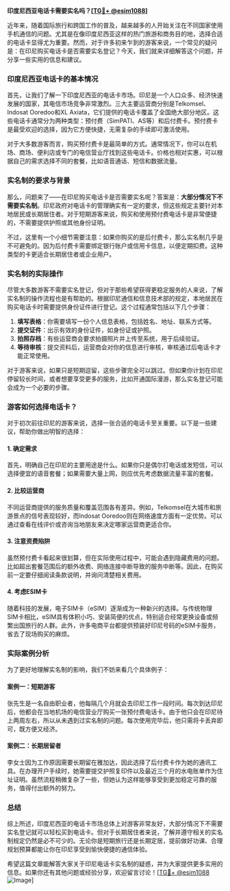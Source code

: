 **印度尼西亚电话卡需要实名吗？[[TG💪+ @esim1088](https://t.me/s/esim1088)]**

近年来，随着国际旅行和跨国工作的普及，越来越多的人开始关注在不同国家使用手机通信的问题。尤其是在像印度尼西亚这样的热门旅游和商务目的地，选择合适的电话卡显得尤为重要。然而，对于许多初来乍到的游客来说，一个常见的疑问是：在印尼购买电话卡是否需要实名登记？今天，我们就来详细解答这个问题，并分享一些实用的信息和建议。

### 印度尼西亚电话卡的基本情况

首先，让我们了解一下印度尼西亚的电话卡市场。印尼是一个人口众多、经济快速发展的国家，其电信市场竞争非常激烈。三大主要运营商分别是Telkomsel、Indosat Ooredoo和XL Axiata，它们提供的电话卡覆盖了全国绝大部分地区。这些电话卡通常分为两种类型：预付费（SimPATI、AS等）和后付费卡。预付费卡是最受欢迎的选择，因为它方便快捷，无需复杂的手续即可激活使用。

对于大多数游客而言，购买预付费卡是最简单的方式。通常情况下，你可以在机场、商场、便利店或专门的电信营业厅找到这些电话卡。价格也相对实惠，可以根据自己的需求选择不同的套餐，比如语音通话、短信和数据流量。

### 实名制的要求与背景

那么，问题来了——在印尼购买电话卡是否需要实名呢？答案是：**大部分情况下不需要实名制**。印尼政府对电话卡的管理确实有一定的要求，但这些规定主要针对本地居民或长期居住者。对于短期游客来说，购买和使用预付费电话卡是非常便捷的，不需要提供护照或其他身份证明。

不过，这里有一个小细节需要注意：如果你购买的是后付费卡，那么实名制几乎是不可避免的。因为后付费卡需要绑定银行账户或信用卡信息，以便定期扣费。这种类型的卡更适合长期居住者或企业用户。

### 实名制的实际操作

尽管大多数游客不需要实名登记，但对于那些希望获得更稳定服务的人来说，了解实名制的操作流程也是有帮助的。根据印尼通信和信息技术部的规定，本地居民在购买电话卡时需要提供身份证件进行登记。这个过程通常包括以下几个步骤：

1. **填写表格**：你需要填写一份个人信息表格，包括姓名、地址、联系方式等。
2. **提交证件**：出示有效的身份证件，如身份证或护照。
3. **拍照存档**：有些运营商会要求拍摄照片并上传至系统，用于后续验证。
4. **等待审核**：提交资料后，运营商会对你的信息进行审核，审核通过后电话卡才能正常使用。

对于游客来说，如果只是短期逗留，这些步骤完全可以跳过。但如果你计划在印尼停留较长时间，或者想要享受更多的服务，比如开通国际漫游，那么实名登记可能会成为一个必要的步骤。

### 游客如何选择电话卡？

对于初次前往印尼的游客来说，选择一张合适的电话卡至关重要。以下是一些建议，帮助你做出明智的选择：

#### 1. 确定需求
首先，明确自己在印尼的主要用途是什么。如果你只是偶尔打电话或发短信，可以选择便宜的语音套餐；如果需要大量上网，则应优先考虑数据流量丰富的套餐。

#### 2. 比较运营商
不同运营商提供的服务质量和覆盖范围各有差异。例如，Telkomsel在大城市和旅游景点的信号表现较好，而Indosat Ooredoo则在网络速度方面有一定优势。可以通过查看在线评价或咨询当地朋友来决定哪家运营商更适合你。

#### 3. 注意资费陷阱
虽然预付费卡看起来很划算，但在实际使用过程中，可能会遇到隐藏费用的问题。比如超出套餐范围后的额外收费、网络连接中断导致的服务中断等。因此，在购买前一定要仔细阅读条款说明，并询问清楚相关费用。

#### 4. 考虑ESIM卡
随着科技的发展，电子SIM卡（eSIM）逐渐成为一种新兴的选择。与传统物理SIM卡相比，eSIM具有体积小巧、安装简便的优点，特别适合经常更换设备或频繁出国旅行的人群。此外，许多电商平台都提供预装好印尼号码的eSIM卡服务，省去了现场购买的麻烦。

### 实际案例分析

为了更好地理解实名制的影响，我们不妨来看几个具体例子：

#### 案例一：短期游客
张先生是一名自由职业者，他每隔几个月就会去印尼工作一段时间。每次到达印尼后，他都会在当地机场的电信营业厅购买一张预付费电话卡。由于他只会在印尼待上两周左右，所以从未遇到过实名制的问题。每次使用完毕后，他只需将卡丢弃即可，既方便又经济。

#### 案例二：长期居留者
李女士因为工作原因需要长期留在雅加达，因此选择了后付费卡作为她的通讯工具。在办理开户手续时，她需要提交护照复印件以及最近三个月的水电账单作为住址证明。虽然流程稍微复杂了一些，但她认为这样能够享受到更加稳定可靠的服务，值得付出额外的努力。

### 总结

综上所述，印度尼西亚的电话卡市场总体上对游客非常友好，大部分情况下不需要实名登记就可以轻松买到电话卡。但对于长期居住者来说，了解并遵守相关的实名制规定仍然是必不可少的。无论你是短期旅行还是长期定居，提前做好功课、合理规划预算都能让你在印尼享受到愉快便捷的通信体验。

希望这篇文章能解答大家关于印尼电话卡实名制的疑惑，并为大家提供更多实用的信息。如果你还有其他问题或经验分享，欢迎留言讨论！[[TG💪+ @esim1088](https://t.me/s/esim1088) ![Image](https://i.postimg.cc/4NQfJmqS/Snipaste-2025-05-13-00-14-12.png)]